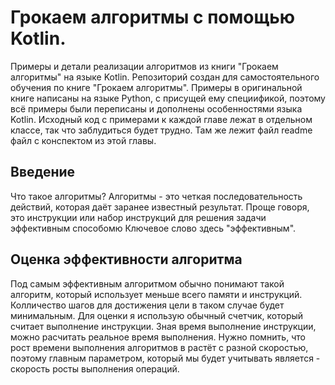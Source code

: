 
# Грокаем алгоритмы с помощью Kotlin. 

Примеры и детали реализации алгоритмов из книги "Грокаем алгоритмы" на языке Kotlin. 
Репозиторий создан для самостоятельного обучения по книге "Грокаем алгоритмы". Примеры в оригинальной книге написаны на языке Python,
с присущей ему специификой, поэтому всё примеры были переписаны и дополнены особенностями языка Kotlin. Исходный код с примерами 
к каждой главе лежат в отдельном классе, так что заблудиться будет трудно. Там же лежит файл readme файл с конспектом из этой главы. 


## Введение

Что такое алгоритмы? Алгоритмы - это четкая последовательность действий, которая даёт заранее известный результат.
Проще говоря, это инструкции или набор инструкций для решения задачи эффективным способомю Ключевое слово здесь "эффективным".

## Оценка эффективности алгоритма

Под самым эффективным алгоритмом обычно понимают такой алгоритм, который использует меньше всего памяти и инструкций. 
Колличество шагов для достижения цели в таком случае будет минимальным. Для оценки я использую обычный счетчик,
который считает выполнение инструкции. Зная время выполнение инструкции, можно расчитать реальное время выполнения.
Нужно помнить, что рост времени выполнения алгоритмов в растёт с разной скоростью, поэтому главным параметром, 
который мы будет учитывать является -  скорость росты выполнения операций.


